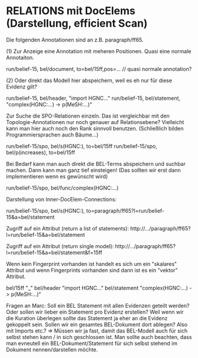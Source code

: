 RELATIONS mit DocElems (Darstellung, efficient Scan)
=========

Die folgenden Annotationen sind an z.B. paragraph/ff65.

(1) Zur Anzeige eine Annotation mit meheren Positionen.
Quasi eine normale Annotaiton.

run/belief-15, bel/document, to=bel/15ff,pos=...  // quasi normale annotation?

(2) Oder direkt das Modell hier abspeichern, weil es eh nur für diese Evidenz gilt?

run/belief-15, bel/header, "import HGNC..."
run/belief-15, bel/statement, "complex(HGNC:...) -> p(MeSH:...)"

Zur Suche die SPO-Relationen einzeln. Das ist vergleichbar mit den Topologie-Annotationen nur noch genauer auf Relationsebene? Vielleicht kann man hier auch noch den Rank sinnvoll benutzen. (Schließlich bilden Programmiersprachen auch Bäume...)

run/belief-15/spo, bel/s(HGNC:), to=bel/15ff
run/belief-15/spo, bel/p(increases), to=bel/15ff

Bei Bedarf kann man auch direkt die BEL-Terms abspeichern und suchbar machen.
Dann kann man ganz tief einsteigen! (Das sollten wir erst dann implementieren wenn es gewünscht wird)

run/belief-15/spo, bel/func/complex(HGNC:...)


Darstellung von Inner-DocElem-Connections:

run/belief-15/spo, bel/s(HGNC:), to=paragraph/ff65?l=run/belief-15&a=bel/statement

Zugriff auf ein Attribut (return a list of statements):
http://.../paragraph/ff65?l=run/belief-15&a=bel/statement

Zugriff auf ein Attribut (return single model):
http://.../paragraph/ff65?l=run/belief-15&a=bel/statement&f=15ff

Wenn kein Fingerprint vorhanden ist handelt es sich um ein "skalares" Attribut und wenn Fingerprints vorhanden sind dann ist es ein "vektor" Attribut.


bel/15ff
  "_"
    bel/header "import HGNC..."
    bel/statement "complex(HGNC:...) -> p(MeSH:...)"


Fragen an Marc:
Soll ein BEL Statement mit allen Evidenzen geteilt werden?
Oder sollen wir lieber ein Statement pro Evidenz erstellen?
Weil wenn wir die Kuration überlegen sollte das Statement ja eher an die Evidenz gekoppelt sein.
Sollen wir ein gesamtes BEL-Dokument dort ablegen? Also mit Imports etc.? => Müssen wir ja fast, damit das BEL-Modell auch für sich selbst stehen kann / in sich geschlossen ist.
Man sollte auch beachten, dass man evneutell ein BEL-Dokument/Statement für sich selbst stehend im Dokument nennen/darstellen möchte.
